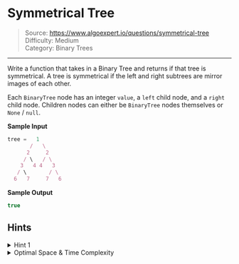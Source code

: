# Symmetrical Tree
> Source: https://www.algoexpert.io/questions/symmetrical-tree  
> Difficulty: Medium  
> Category: Binary Trees
---

Write a function that takes in a Binary Tree and returns if that tree is 
symmetrical. A tree is symmetrical if the left and right subtrees are mirror
images of each other.

Each `BinaryTree` node has an integer `value`, a `left` child node, and a
`right` child node. Children nodes can either be `BinaryTree` nodes themselves
or `None` / `null`.

**Sample Input**
```ts
tree =   1
       /   \
      2     2
     / \   / \
    3   4 4   3
   / \       / \
  6   7     7   6
```

**Sample Output**
```ts
true
```

## Hints

<details>
<summary>Hint 1</summary>
...
</details>

<details>
<summary>Optimal Space &amp; Time Complexity</summary>
O(??) time | O(??) space - where ?? is ...
</details>

